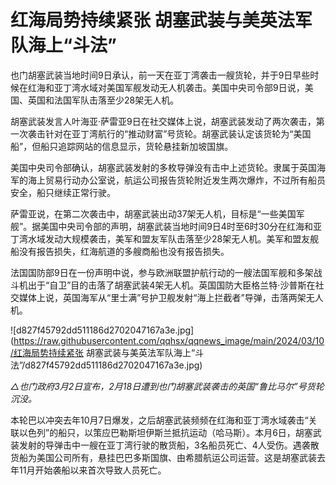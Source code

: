 # 红海局势持续紧张 胡塞武装与美英法军队海上“斗法”

也门胡塞武装当地时间9日承认，前一天在亚丁湾袭击一艘货轮，并于9日早些时候在红海和亚丁湾水域对美国军舰发动无人机袭击。美国中央司令部9日说，美国、英国和法国军队击落至少28架无人机。

胡塞武装发言人叶海亚·萨雷亚9日在社交媒体上说，胡塞武装发动了两次袭击，第一次袭击针对在亚丁湾航行的“推动财富”号货轮。胡塞武装认定该货轮为“美国船”，但船只追踪网站的信息显示，货轮悬挂新加坡国旗。

美国中央司令部确认，胡塞武装发射的多枚导弹没有击中上述货轮。隶属于英国海军的海上贸易行动办公室说，航运公司报告货轮附近发生两次爆炸，不过所有船员安全，船只继续正常行驶。

萨雷亚说，在第二次袭击中，胡塞武装出动37架无人机，目标是“一些美国军舰”。据美国中央司令部的声明，胡塞武装当地时间9日4时至6时30分在红海和亚丁湾水域发动大规模袭击，美军和盟友军队击落至少28架无人机。美军和盟友舰船没有报告损失，红海航道的多艘商船也没有报告损失。

法国国防部9日在一份声明中说，参与欧洲联盟护航行动的一艘法国军舰和多架战斗机出于“自卫”目的击落了胡塞武装4架无人机。英国国防大臣格兰特·沙普斯在社交媒体上说，英国海军从“里士满”号护卫舰发射“海上拦截者”导弹，击落两架无人机。

![d827f45792dd511186d2702047167a3e.jpg](https://raw.githubusercontent.com/qqhsx/qqnews_image/main/2024/03/10/红海局势持续紧张 胡塞武装与美英法军队海上“斗法”/d827f45792dd511186d2702047167a3e.jpg)

_△也门政府3月2日宣布，2月18日遭到也门胡塞武装袭击的英国“鲁比马尔”号货轮沉没。_

本轮巴以冲突去年10月7日爆发，之后胡塞武装频频在红海和亚丁湾水域袭击“关联以色列”的船只，以策应巴勒斯坦伊斯兰抵抗运动（哈马斯）。本月6日，胡塞武装发射的导弹击中一艘在亚丁湾行驶的散货船，3名船员死亡、4人受伤。遇袭散货船为美国公司所有，悬挂巴巴多斯国旗、由希腊航运公司运营。这是胡塞武装去年11月开始袭船以来首次导致人员死亡。

